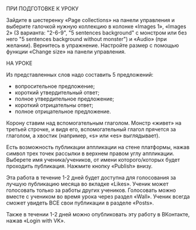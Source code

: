 ПРИ ПОДГОТОВКЕ К УРОКУ

Зайдите в шестеренку «Page collections» на панели управления и выберите галочкой нужную коллекцию в колонке «Images 1», «Images 2» (3 варианта: "2-6-9", "5 sentences background" с монстром или без него "5 sentences background without monster") и «Audio» (при желании).
Вернитесь в упражнение. Настройте размер с помощью функции «Change size» на панели управления.

НА УРОКЕ

Из представленных слов надо составить 5 предложений:

- вопросительное предложение;
- короткий утвердительный ответ;
- полное утвердительное предложение;
- короткий отрицательны ответ;
- полное отрицательное предложение.

Корону ставим над вспомогательным глаголом. Монстр «живет» на третьей строчке, и видя его, вспомогательный глагол прячется за глаголом, а хвостик (например, «s» или «es» выглядывает).

Есть возможность публикации аппликации на стене платформы, нажав символ трех точек рассылки в верхнем правом углу аппликации. Выберете имя ученика/учеников, от имени которого/которых будет проходить публикация. Нажмите кнопку «Publish» внизу.

Эта работа в течение 1-2 дней будет доступна для голосования за лучшую публикацию месяца во вкладке «Likes». Ученик может голосовать только за работы других учеников. Голосовать можно вместе с учеником во время урока через раздел «Wall». Ученик всегда сможет увидеть ВСЕ свои публикации в разделе «Posts».

Также в течении 1-2 дней можно опубликовать эту работу в ВКонтакте, нажав «Login with VK».
